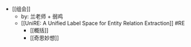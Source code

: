 - [[组会]]
	- by: 兰老师 + 弱鸡
	- [[UniRE: A Unified Label Space for Entity Relation Extraction]] #RE
		- [[概括]]
		- [[奇思妙想]]